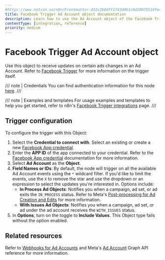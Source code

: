 ```yaml
---
#https://www.notion.so/n8n/Frontmatter-432c2b8dff1f43d4b1c8d20075510fe4
title: Facebook Trigger Ad Account object documentation
description: Learn how to use the Ad Account object of the Facebook Trigger node in n8n. Follow technical documentation to integrate the Facebook Trigger node's Ad Account object into your workflows.
contentType: [integration, reference]
priority: medium
---
```


# Facebook Trigger Ad Account object

Use this object to receive updates on certain ads changes in an Ad Account. Refer to [Facebook Trigger](/integrations/builtin/trigger-nodes/n8n-nodes-base.facebooktrigger/index.md) for more information on the trigger itself.

/// note | Credentials
You can find authentication information for this node [here](/integrations/builtin/credentials/facebookapp.md).
///

///  note  | Examples and templates
For usage examples and templates to help you get started, refer to n8n's [Facebook Trigger integrations](https://n8n.io/integrations/facebook-trigger/) page.
///

## Trigger configuration

To configure the trigger with this Object:

1. Select the **Credential to connect with**. Select an existing or create a new [Facebook App credential](/integrations/builtin/credentials/facebookapp.md).
1. Enter the **APP ID** of the app connected to your credential. Refer to the [Facebook App credential](/integrations/builtin/credentials/facebookapp.md) documentation for more information.
1. Select **Ad Account** as the **Object**.
1. **Field Names or IDs**: By default, the node will trigger on all the available Ad Account events using the `*` wildcard filter. If you'd like to limit the events, use the `X` to remove the star and use the dropdown or an expression to select the updates you're interested in. Options include:
    * **In Process Ad Objects**: Notifies you when a campaign, ad set, or ad exits the `IN_PROCESS` status. Refer to Meta's [Post-processing for Ad Creation and Edits](https://developers.facebook.com/docs/marketing-api/using-the-api/post-processing/) for more information.
    * **With Issues Ad Objects**: Notifies you when a campaign, ad set, or ad under the ad account receives the `WITH_ISSUES` status.
1. In **Options**, turn on the toggle to **Include Values**. This Object type fails without the option enabled.

## Related resources

Refer to [Webhooks for Ad Accounts](https://developers.facebook.com/docs/graph-api/webhooks/getting-started/webhooks-for-ad-accounts) and Meta's [Ad Account](https://developers.facebook.com/docs/graph-api/webhooks/reference/ad-account/) Graph API reference for more information.
